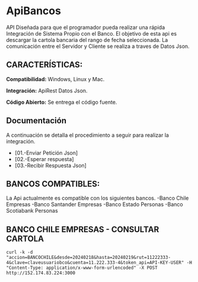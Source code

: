 # ApiBancos

API Diseñada para que el programador pueda realizar una rápida Integración de Sistema Propio con el Banco.
El objetivo de esta api es descargar la cartola bancaria del rango de fecha seleccionada.
La comunicación entre el Servidor y Cliente se realiza a traves de Datos Json.

## CARACTERÍSTICAS:

**Compatibilidad:** Windows, Linux y Mac.

**Integración:** ApiRest Datos Json.

**Código Abierto:** Se entrega el código fuente.

## Documentación

A continuación se detalla el procedimiento a seguir para realizar la integración.

-   [01.-Enviar Petición Json]
-   [02.-Esperar respuesta]
-   [03.-Recibir Respuesta Json] 

## BANCOS COMPATIBLES:

La Api actualmente es compatible con los siguientes bancos.
-Banco Chile Empresas
-Banco Santander Empresas
-Banco Estado Personas
-Banco Scotiabank Personas

## BANCO CHILE EMPRESAS - CONSULTAR CARTOLA
````
curl -k -d "accion=BANCOCHILE&desde=20240218&hasta=20240219&rut=11222333-4&clave=claveusuariobco&cuenta=11.222.333-4&token_api=API-KEY-USER" -H "Content-Type: application/x-www-form-urlencoded" -X POST http://152.174.83.224:3000
````



 

